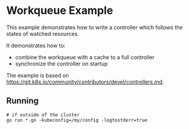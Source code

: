 # Workqueue Example

This example demonstrates how to write a controller which follows the states
of watched resources.

It demonstrates how to:
 * combine the workqueue with a cache to a full controller
 * synchronize the controller on startup

The example is based on https://git.k8s.io/community/contributors/devel/controllers.md.

## Running

```
# if outside of the cluster
go run *.go -kubeconfig=/my/config -logtostderr=true
```
